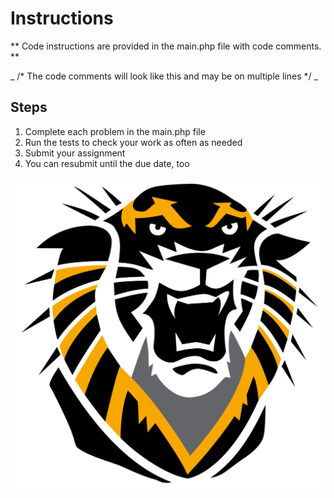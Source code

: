 # Instructions  

  ** Code instructions are provided in the main.php file with code comments. **

  _ /\* The code comments will look like this and may be on multiple lines \*/ _

  ## Steps
  1. Complete each problem in the main.php file
  2. Run the tests to check your work as often as needed
  3. Submit your assignment 
  4. You can resubmit until the due date, too


  ![FHSU Tiger](assets/tiger.png)
  
  
